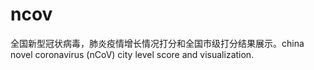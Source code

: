 # ncov
全国新型冠状病毒，肺炎疫情增长情况打分和全国市级打分结果展示。china novel coronavirus (nCoV) city level score and visualization.

